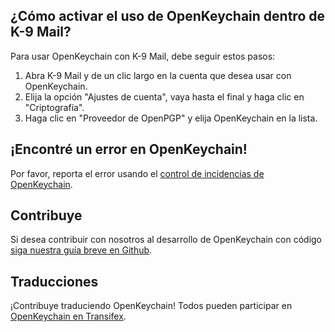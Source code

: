 [//]: # (Observe: ¡Por favor ingrese cada enunciado en su propia línea, Transifex coloca cada línea en su propio campo de traducción!)

## ¿Cómo activar el uso de OpenKeychain dentro de K-9 Mail?
Para usar OpenKeychain con K-9 Mail, debe seguir estos pasos:
  1. Abra K-9 Mail y de un clic largo en la cuenta que desea usar con OpenKeychain.
  2. Elija la opción "Ajustes de cuenta", vaya hasta el final y haga clic en "Criptografía".
  3. Haga clic en "Proveedor de OpenPGP" y elija OpenKeychain en la lista.

## ¡Encontré un error en OpenKeychain!
Por favor, reporta el error usando el [control de incidencias de OpenKeychain](https://github.com/openpgp-keychain/openpgp-keychain/issues).

## Contribuye
Si desea contribuir con nosotros al desarrollo de OpenKeychain con código [siga nuestra guía breve en Github](https://github.com/openpgp-keychain/openpgp-keychain#contribute-code).

## Traducciones
¡Contribuye traduciendo OpenKeychain! Todos pueden participar en [OpenKeychain en Transifex](https://www.transifex.com/projects/p/open-keychain/).